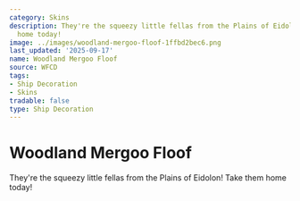 ```yaml
---
category: Skins
description: They're the squeezy little fellas from the Plains of Eidolon! Take them
  home today!
image: ../images/woodland-mergoo-floof-1ffbd2bec6.png
last_updated: '2025-09-17'
name: Woodland Mergoo Floof
source: WFCD
tags:
- Ship Decoration
- Skins
tradable: false
type: Ship Decoration
---
```


# Woodland Mergoo Floof

They're the squeezy little fellas from the Plains of Eidolon! Take them home today!


